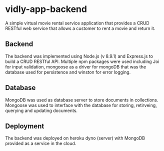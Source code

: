 # vidly-app-backend
A simple virtual movie rental service application that provides a CRUD RESTful web service that allows a customer to rent
a movie and return it.

## Backend
The backend was implemented using Node.js (v 8.9.1) and Express.js to build a CRUD RESTful API. Multiple npm 
packages were used including Joi for input validation, mongoose as a driver for mongoDB that was the database used for persistence
and winston for error logging.

## Database
MongoDB was used as database server to store documents in collections. Mongoose was used to interface with the database
for storing, retirveing, querying and updating documents.

## Deployment
The backend was deployed on heroku dyno (server) with MongoDB provided as a service in the cloud.
